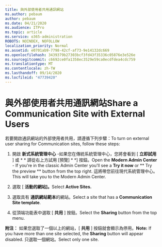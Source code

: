 ```yaml
---
title: 與外部使用者共用通訊網站
ms.author: pebaum
author: pebaum
ms.date: 04/21/2020
ms.audience: ITPro
ms.topic: article
ms.service: o365-administration
ROBOTS: NOINDEX, NOFOLLOW
localization_priority: Normal
ms.assetid: e0701ab9-7798-42cf-af73-9e14132dc669
ms.openlocfilehash: 3439379b27303bcf3fd43f35336c05876e3e526e
ms.sourcegitcommit: c6692ce0fa1358ec3529e59ca0ecdfdea4cdc759
ms.translationtype: MT
ms.contentlocale: zh-TW
ms.lasthandoff: 09/14/2020
ms.locfileid: "47739420"
---
```

# <a name="share-a-communication-site-with-external-users"></a><span data-ttu-id="b1615-102">與外部使用者共用通訊網站</span><span class="sxs-lookup"><span data-stu-id="b1615-102">Share a Communication Site with External Users</span></span>

<span data-ttu-id="b1615-103">若要開啟通訊網站的外部使用者共用，請遵循下列步驟：</span><span class="sxs-lookup"><span data-stu-id="b1615-103">To turn on external user sharing for Communication sites, follow these steps:</span></span> 
  
1. <span data-ttu-id="b1615-104">開啟 **新式系統管理中心** -如果您在傳統系統管理中心，您將會看到 [ **立即試用** ] 或 \* \* 請從右上方試用 [預覽] \* \*] 按鈕。</span><span class="sxs-lookup"><span data-stu-id="b1615-104">Open the **Modern Admin Center** - If you're in the classic Admin Center you'll see a **Try it now** or \*\* Try the preview \*\* button from the top right.</span></span> <span data-ttu-id="b1615-105">這將帶您前往現代系統管理中心。</span><span class="sxs-lookup"><span data-stu-id="b1615-105">This will take you to the Modern Admin Center.</span></span> 
  
2. <span data-ttu-id="b1615-106">選取 [ **活動的網站]。**</span><span class="sxs-lookup"><span data-stu-id="b1615-106">Select **Active Sites.**</span></span>
  
3. <span data-ttu-id="b1615-107">選取具有 **通訊網站範本**的網站。</span><span class="sxs-lookup"><span data-stu-id="b1615-107">Select a site that has a **Communication Site template**.</span></span> 
  
4. <span data-ttu-id="b1615-108">從頂端功能表中選取 [ **共用** ] 按鈕。</span><span class="sxs-lookup"><span data-stu-id="b1615-108">Select the **Sharing** button from the top menu.</span></span> 
  
 <span data-ttu-id="b1615-109">**附注：** 如果您選取了一個以上的網站，[ **共用** ] 按鈕就會顯示為停用。</span><span class="sxs-lookup"><span data-stu-id="b1615-109">**Note:** If you have more than one site selected, the **Sharing** button will appear disabled.</span></span> <span data-ttu-id="b1615-110">只選取一個網站。</span><span class="sxs-lookup"><span data-stu-id="b1615-110">Select only one site.</span></span> 
  

